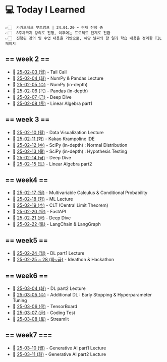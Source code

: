 # 💻 Today I Learned

    👉🏻  카카오테크 부트캠프 | 24.01.20 ~ 현재 진행 중  
    👉🏻  8주차까지 강의로 진행, 이후에는 프로젝트 단계로 전환  
    👉🏻  진행된 강의 및 수업 내용을 기반으로, 해당 날짜의 할 일과 학습 내용을 정리한 TIL 페이지

## == week 2 == 

- 📅  [25-02-03 (월)](https://github.com/100-hours-a-week/kellyn.lee-TIL/blob/main/February/25-02-03%20Mon.md) - Tail Call
- 📅  [25-02-04 (화)](https://github.com/100-hours-a-week/kellyn.lee-TIL/blob/main/February/25-02-04%20Tue.md) - NumPy & Pandas Lecture
- 📅  [25-02-05 (수)](https://github.com/100-hours-a-week/kellyn.lee-TIL/blob/main/February/25-02-05%20Wed.md) - NumPy (in-depth)
- 📅  [25-02-06 (목)](https://github.com/100-hours-a-week/kellyn.lee-TIL/blob/main/February/25-02-06%20Thu.md) - Pandas (in-depth)
- 📅  [25-02-07 (금)](https://github.com/100-hours-a-week/kellyn.lee-TIL/blob/main/February/25-02-07%20Fri.md) - Deep Dive
- 📅  [25-02-08 (토)](https://github.com/100-hours-a-week/kellyn.lee-TIL/blob/main/February/25-02-08%20Sat.md) - Linear Algebra part1



## == week 3 ==

- 📅  [25-02-10 (월)](https://github.com/100-hours-a-week/kellyn.lee-TIL/blob/main/February/25-02-10%20Mon.md) - Data Visualization Lecture
- 📅  [25-02-11 (화)](https://github.com/100-hours-a-week/kellyn.lee-TIL/blob/main/February/25-02-11%20Tue.md) - Kakao Krampoline IDE
- 📅  [25-02-12 (수)](https://github.com/100-hours-a-week/kellyn.lee-TIL/blob/main/February/25-02-12%20Wed.md) - SciPy (in-depth) : Normal Distribution
- 📅  [25-02-13 (목)](https://github.com/100-hours-a-week/kellyn.lee-TIL/blob/main/February/25-02-13%20Thu.md) - SciPy (in-depth) : Hypothesis Testing
- 📅  [25-02-14 (금)](https://github.com/100-hours-a-week/kellyn.lee-TIL/blob/main/February/25-02-14%20Fri.md) - Deep Dive
- 📅  [25-02-15 (토)](https://github.com/100-hours-a-week/kellyn.lee-TIL/blob/main/February/25-02-15%20Sat.md) - Linear Algebra part2



## == week4 == 

- 📅  [25-02-17 (월)](https://github.com/100-hours-a-week/kellyn.lee-TIL/blob/main/February/25-02-17%20Mon.md) - Multivariable Calculus & Conditional Probability
- 📅  [25-02-18 (화)](https://github.com/100-hours-a-week/kellyn.lee-TIL/blob/main/February/25-02-18%20Tue.md) - ML Lecture
- 📅  [25-02-19 (수)](https://github.com/100-hours-a-week/kellyn.lee-TIL/blob/main/February/25-02-19%20Wed.md) - CLT (Central Limit Theorem)
- 📅  [25-02-20 (목)](https://github.com/100-hours-a-week/kellyn.lee-TIL/blob/main/February/25-02-20%20Thu.md) - FastAPI
- 📅  [25-02-21 (금)](https://github.com/100-hours-a-week/kellyn.lee-TIL/blob/main/February/25-02-21%20Fri.md) - Deep Dive
- 📅  [25-02-22 (토)](https://github.com/100-hours-a-week/kellyn.lee-TIL/blob/main/February/25-02-22%20Sat.md) - LangChain & LangGraph



## == week5 ==
- 📅  [25-02-24 (월)](https://github.com/100-hours-a-week/kellyn.lee-TIL/blob/main/February/25-02-24%20Mon.md) - DL part1 Lecture
- 📅  [25-02-25 ~ 28 (화~금)](https://github.com/100-hours-a-week/kellyn.lee-TIL/blob/main/February/25.02.25-28%20Tue-Fri.md) - Ideathon & Hackathon



## == week6 ==
- 📅  [25-03-04 (화)](https://github.com/100-hours-a-week/kellyn.lee-TIL/blob/main/March/25-03-04%20Tue.md) - DL part2 Lecture
- 📅  [25-03-05 (수)](https://github.com/100-hours-a-week/kellyn.lee-TIL/blob/main/March/25-03-05%20Wed.md) - Additional DL : Early Stopping & Hyperparameter Tuning
- 📅  [25-03-06 (목)](https://github.com/100-hours-a-week/kellyn.lee-TIL/blob/main/March/25-03-06%20Thu.md) - TensorBoard
- 📅  [25-03-07 (금)](https://github.com/100-hours-a-week/kellyn.lee-TIL/blob/main/March/25-03-07%20Fri.md) - Coding Test
- 📅  [25-03-08 (토)](https://github.com/100-hours-a-week/kellyn.lee-TIL/blob/main/March/25-03-08%20Sat.md) - Streamlit



## == week7 ===
- 📅  [25-03-10 (월)](https://github.com/100-hours-a-week/kellyn.lee-TIL/blob/main/March/25-03-10%20Mon.md) - Generative AI part1 Lecture
- 📅  [25-03-11 (화)](https://github.com/100-hours-a-week/kellyn.lee-TIL/blob/main/March/25-03-11%20Tue.md) - Generative AI part2 Lecture







